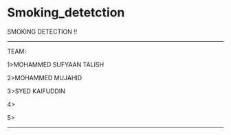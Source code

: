# Smoking_detetction
SMOKING DETECTION !!

*************************************************************************************************************************************************************************

TEAM:

1>MOHAMMED SUFYAAN TALISH

2>MOHAMMED MUJAHID

3>SYED KAIFUDDIN

4>

5>

*************************************************************************************************************************************************************************
